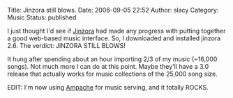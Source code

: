 Title: Jinzora still blows.
Date: 2006-09-05 22:52
Author: slacy
Category: Music
Status: published

I just thought I'd see if [Jinzora](http://jinzora.org) had made any
progress with putting together a good web-based music interface. So, I
downloaded and installed jinzora 2.6. The verdict: JINZORA STILL BLOWS!

It hung after spending about an hour importing 2/3 of my music (\~16,000
songs). Not much more I can do at this point. Maybe they'll have a 3.0
release that actually works for music collections of the 25,000 song
size.

EDIT: I'm now using [Ampache](http://ampache.org) for music serving, and
it totally ROCKS.
